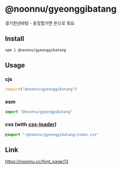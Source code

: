 # @noonnu/gyeonggibatang
경기천년바탕 - 동정할거면 돈으로 줘요

## Install
```sh
npm i @noonnu/gyeonggibatang
```
## Usage
### cjs
```js
require("@noonnu/gyeonggibatang")
```
### esm
```js
import "@noonnu/gyeonggibatang"
```
### css (with [css-loader](https://github.com/webpack-contrib/css-loader))
```css
@import "~@noonnu/gyeonggibatang/index.css"
```

## Link
https://noonnu.cc/font_page/13